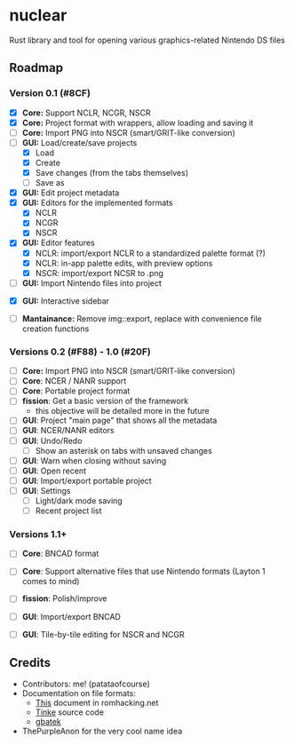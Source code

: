 # nuclear
Rust library and tool for opening various graphics-related Nintendo DS files

## Roadmap

### Version 0.1 (#8CF)
- [x] **Core:** Support NCLR, NCGR, NSCR
- [x] **Core:** Project format with wrappers, allow loading and saving it
- [ ] **Core:** Import PNG into NSCR (smart/GRIT-like conversion)
- [ ] **GUI:** Load/create/save projects
    - [x] Load
    - [x] Create
    - [x] Save changes (from the tabs themselves)
    - [ ] Save as
- [x] **GUI:** Edit project metadata
- [x] **GUI:** Editors for the implemented formats
    - [x] NCLR
    - [x] NCGR
    - [x] NSCR
- [x] **GUI:** Editor features
    - [x] NCLR: import/export NCLR to a standardized palette format (?)
    - [x] NCLR: in-app palette edits, with preview options
    - [x] NSCR: import/export NCSR to .png
- [ ] **GUI:** Import Nintendo files into project
+ [x] **GUI:** Interactive sidebar
- [ ] **Mantainance:** Remove img::export, replace with convenience file creation functions

### Versions 0.2 (#F88) - 1.0 (#20F)
- [ ] **Core:** Import PNG into NSCR (smart/GRIT-like conversion)
- [ ] **Core**: NCER / NANR support
- [ ] **Core**: Portable project format
- [ ] **fission**: Get a basic version of the framework
    - this objective will be detailed more in the future
- [ ] **GUI**: Project "main page" that shows all the metadata
- [ ] **GUI**: NCER/NANR editors
- [ ] **GUI**: Undo/Redo
    - [ ] Show an asterisk on tabs with unsaved changes
- [ ] **GUI**: Warn when closing without saving
- [ ] **GUI**: Open recent
- [ ] **GUI**: Import/export portable project
- [ ] **GUI**: Settings
    - [ ] Light/dark mode saving
    - [ ] Recent project list

### Versions 1.1+
- [ ] **Core**: BNCAD format
- [ ] **Core**: Support alternative files that use Nintendo formats (Layton 1 comes to mind)
- [ ] **fission**: Polish/improve
- [ ] **GUI**: Import/export BNCAD
- [ ] **GUI**: Tile-by-tile editing for NSCR and NCGR


## Credits
* Contributors: me! (patataofcourse)
* Documentation on file formats:
    - [This](https://www.romhacking.net/documents/%5b469%5dnds_formats.htm) document in romhacking.net
    - [Tinke](https://www.github.com/pleonex/tinke) source code
    - [gbatek](https://problemkaputt.de/gbatek.htm)
* ThePurpleAnon for the very cool name idea